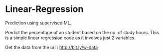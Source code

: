 # Linear-Regression
Prediction using supervised ML.


Predict the percentage of an student based on the no. of study hours.
This is a simple linear regression code as it involves just 2 variables.

Get the data from the url : http://bit.ly/w-data
